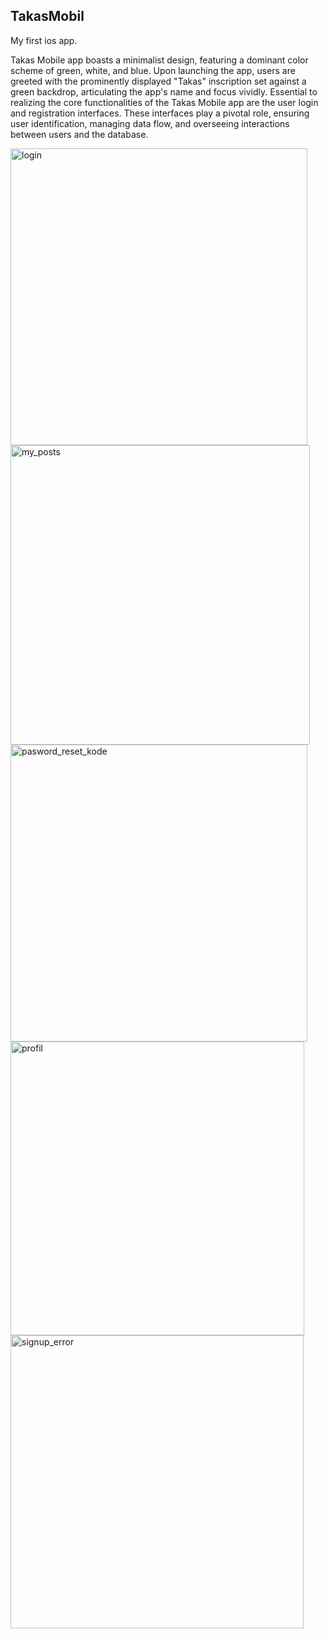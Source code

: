 ## TakasMobil
My first ios app.

Takas Mobile app boasts a minimalist design, featuring a dominant color scheme of green, white, and blue. Upon launching the app, users are greeted with the prominently displayed "Takas" inscription set against a green backdrop, articulating the app's name and focus vividly. Essential to realizing the core functionalities of the Takas Mobile app are the user login and registration interfaces. These interfaces play a pivotal role, ensuring user identification, managing data flow, and overseeing interactions between users and the database.

<img width="475" alt="login" src="https://github.com/Dzdrgl/TakasMobil/assets/65073963/43c615dd-e6f4-4333-84f5-6dcc84fa2a9b">
<img width="479" alt="my_posts" src="https://github.com/Dzdrgl/TakasMobil/assets/65073963/51a4da2b-049e-4622-ba56-4131dd889abc">
<img width="475" alt="pasword_reset_kode" src="https://github.com/Dzdrgl/TakasMobil/assets/65073963/d6199388-4a7e-45af-a12a-1d495550f61c">
<img width="470" alt="profil" src="https://github.com/Dzdrgl/TakasMobil/assets/65073963/fdf5c5be-772a-4daa-9bb2-b5994452643c">
<img width="469" alt="signup_error" src="https://github.com/Dzdrgl/TakasMobil/assets/65073963/fd10e234-ea4d-4358-9ea0-90ffc604d5a3">
